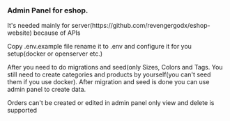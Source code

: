 <h3>Admin Panel for eshop.</h3>

<p>It's needed mainly for server(https://github.com/revengergodx/eshop-website) because of APIs</p>

<p>Copy .env.example file rename it to .env and configure it for you setup(docker or openserver etc.)</p>

<p>After you need to do migrations and seed(only Sizes, Colors and Tags. You still need to create categories and products by yourself(you can't seed them if you use docker). After migration and seed is done you can use admin panel to create data.</p>


<p>Orders can't be created or edited in admin panel only view and delete is supported</p>
